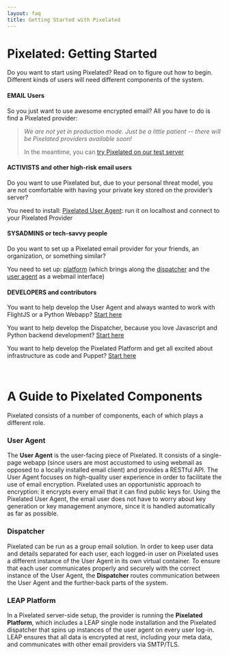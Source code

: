 ```yaml
---
layout: faq
title: Getting Started with Pixelated
---
```

Pixelated: Getting Started
======================

Do you want to start using Pixelated? Read on to figure out how to begin. Different kinds of users will need different components of the system.

#### EMAIL Users
So you just want to use awesome encrypted email? 
All you have to do is find a Pixelated provider:

> *We are not yet in production mode. Just be a little patient -- there will be Pixelated providers available soon!*
>
> In the meantime, you can <a target="_blank" href="https://try.pixelated-project.org:8080">try Pixelated on our test server</a>


#### ACTIVISTS and other high-risk email users
Do you want to use Pixelated but, due to your personal threat model, you are not comfortable with having your private key stored on the provider’s server?

You need to install: <a target="_blank" href="https://github.com/pixelated-project/pixelated-user-agent">Pixelated User Agent</a>: run it on localhost and connect to your Pixelated Provider

#### SYSADMINS or tech-savvy people

Do you want to set up a Pixelated email provider for your friends, an organization, or something similar?

You need to set up: <a target="_blank" href="https://github.com/pixelated-project/pixelated-platform">platform</a> (which brings along the <a target="_blank" href="https://github.com/pixelated-project/pixelated-dispatcher">dispatcher</a> and the <a target="_blank" href="https://github.com/pixelated-project/pixelated-user-agent">user agent</a> as a webmail interface)

#### DEVELOPERS and contributors

You want to help develop the User Agent and always wanted to work with FlightJS or a Python Webapp?
<a target="_blank" href="https://github.com/pixelated-project/pixelated-user-agent">Start here</a>

You want to help develop the Dispatcher, because you love Javascript and Python backend development?
<a target="_blank" href="https://github.com/pixelated-project/pixelated-dispatcher">Start here</a>

You want to help develop the Pixelated Platform and get all excited about infrastructure as code and Puppet?
<a target="_blank" href="https://github.com/pixelated-project/pixelated-platform">Start here</a>

<br />

A Guide to Pixelated Components
===============================

Pixelated consists of a number of components, each of which plays a different role.

### User Agent
The **User Agent** is the user-facing piece of Pixelated. It consists of a single-page webapp (since users are most accustomed to using webmail as opposed to a locally installed email client) and provides a RESTful API. The User Agent focuses on high-quality user experience in order to facilitate the use of email encryption. Pixelated uses an opportunistic approach to encryption: it encrypts every email that it can find public keys for. 
Using the Pixelated User Agent, the email user does not have to worry about key generation or key management anymore, since it is handled automatically as far as possible.

### Dispatcher
Pixelated can be run as a group email solution. In order to keep user data and details separated for each user, each logged-in user on Pixelated uses a different instance of the User Agent in its own virtual container. To ensure that each user communicates properly and securely with the correct instance of the User Agent, the **Dispatcher** routes communication between the User Agent and the further-back parts of the system. 

### LEAP Platform
In a Pixelated server-side setup, the provider is running the **Pixelated Platform**, which includes a LEAP single node installation and the Pixelated dispatcher that spins up instances of the user agent on every user log-in. LEAP ensures that all data is encrypted at rest, including your meta data, and communicates with other email providers via SMTP/TLS.